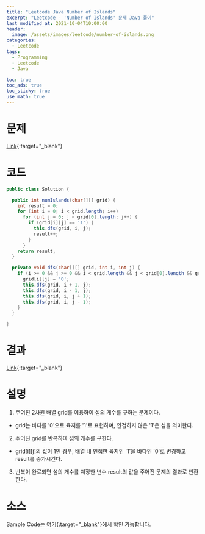 ```yaml
---
title: "Leetcode Java Number of Islands"
excerpt: "Leetcode - 'Number of Islands' 문제 Java 풀이"
last_modified_at: 2021-10-04T10:00:00
header:
  image: /assets/images/leetcode/number-of-islands.png
categories:
  - Leetcode
tags:
  - Programming
  - Leetcode
  - Java

toc: true
toc_ads: true
toc_sticky: true
use_math: true
---
```

# 문제
[Link](https://leetcode.com/problems/number-of-islands/){:target="_blank"}

# 코드
```java
public class Solution {

  public int numIslands(char[][] grid) {
    int result = 0;
    for (int i = 0; i < grid.length; i++)
      for (int j = 0; j < grid[0].length; j++) {
        if (grid[i][j] == '1') {
          this.dfs(grid, i, j);
          result++;
        }
      }
    return result;
  }

  private void dfs(char[][] grid, int i, int j) {
    if (i >= 0 && j >= 0 && i < grid.length && j < grid[0].length && grid[i][j] == '1') {
      grid[i][j] = '0';
      this.dfs(grid, i + 1, j);
      this.dfs(grid, i - 1, j);
      this.dfs(grid, i, j + 1);
      this.dfs(grid, i, j - 1);
    }
  }

}
```

# 결과
[Link](https://leetcode.com/submissions/detail/565337868/){:target="_blank"}

# 설명
1. 주어진 2차원 배열 grid를 이용하여 섬의 개수를 구하는 문제이다.
- grid는 바다를 '0'으로 육지를 '1'로 표현하며, 인접하지 않은 '1'은 섬을 의미한다.

2. 주어진 grid를 반복하여 섬의 개수를 구한다.
- grid[i][j]의 값이 1인 경우, 배열 내 인접한 육지인 '1'을 바다인 '0'로 변경하고 result를 증가시킨다.

3. 반복이 완료되면 섬의 개수를 저장한 변수 result의 값을 주어진 문제의 결과로 반환한다.

# 소스
Sample Code는 [여기](https://github.com/GracefulSoul/leetcode/blob/master/src/main/java/gracefulsoul/problems/NumberOfIslands.java){:target="_blank"}에서 확인 가능합니다.